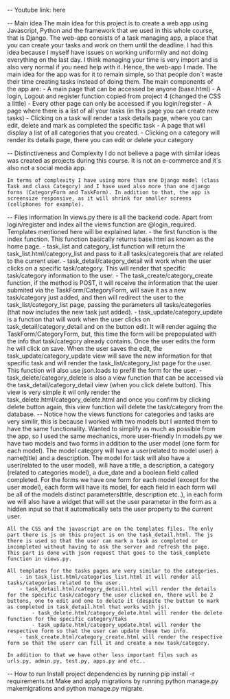 -- Youtube link:
    here

-- Main idea
    The main idea for this project is to create a web app using Javascript, Python and the framework that we used in this whole course, that is Django. The web-app consists of a task managing app, a place that you can create your tasks and work on them until the deadline. I had this idea because I myself have issues on working uniformlly and not doing everything on the last day. I think managing your time is very import and is also very normal if you need help with it. Hence, the web-app I made. The main idea for the app was for it to remain simple, so that people don´t waste their time creating tasks instead of doing them. The main components of the app are:
        - A main page that can be accessed be anyone (base.html)
        - A login, Logout and register function copied from project 4 (changed the CSS a little)
        - Every other page can only be accessed if you login/register
            - A page where there is a list of all your tasks (in this page you can create new tasks)
            - Clicking on a task will render a task details page, where you can edit, delete and mark as completed the specific task
            - A page that will display a list of all categories that you created.
            - Clicking on a category will render its details page, there you can edit or delete your category

-- Distinctiveness and Complexity
    I do not believe a page with similar ideas was created as projects during this course. It is not an e-commerce and it´s also not a social media app.
    
    In terms of complexity I have using more than one Django model (class Task and class Category) and I have used also more than one django forms (CategoryForm and TaskForm). In addition to that, the app is screensize responsive, as it will shrink for smaller screens (cellphones for example).

-- Files information
    In views.py there is all the backend code. Apart from login/register and index all the views function are @login_required. Templates mentioned here will be explained later.
        - the first function is the index function. This function basically returns base.html as known as the home page.
        - task_list and category_list function will return the task_list.html/category_list and pass to it all tasks/categoreis that are related to the current user. 
        - task_detail/category_detail will work when the user clicks on a specific task/category. This will render that specific task/category information to the user.
        - The task_create/category_create function, if the method is POST, it will receive the information that the user submited via the TaskForm/CategoryForm, will save it as a new task/category just added, and then will redirect the user to the task_list/category_list page, passing the parameters all tasks/categories (that now includes the new task just added).
        - task_update/category_update is a function that will work when the user clicks on task_detail/category_detail and on the button edit. It will render againg the TaskForm/CategoryForm, but, this time the form will be prepopulated with the info that task/category already contains. Once the user edits the form he will click on save. When the user saves the edit, the task_update/category_update view will save the new information for that specific task and will render the task_list/category_list page for the user. This function will also use json.loads to prefill the form for the user.
        - task_delete/category_delete is also a view function that can be accessed via the task_detail/category_detail view (when you click delete button). This view is very simple it wil only render the task_delete.html/category_delete.html and once you confirm by clicking delete button again, this view function will delete the task/category from the database.
        -- Notice how the views functions for categories and tasks are very similir, this is because I worked with two models but I wanted them to have the same functionality. Wanted to simplify as much as possible from the app, so I used the same mechanics, more user-friendly
    In models.py we have two models and two forms in addition to the user model (one form for each model). The model category will have a user(related to model user) a name(title) and a description. The model for task will also have a user(related to the user model), will have a title, a description, a category (related to categories model), a due_date and a boolean field called completed. For the forms we have one form for each model (except for the user model), each form will have its model, for each field in each form will be all of the models distinct parameters(title, description etc..), in each form we will also have a widget that will set the user parameter in the form as a hidden input so that it automatically sets the user property to the current user.

    All the CSS and the javascript are on the templates files. The only part there is js on this project is on the task_detail.html. The js there is used so that the user can mark a task as completed or incompleted without having to ask the server and refresh the page. This part is done with json request that goes to the task_complete function in views.py. 

    All templates for the tasks pages are very similar to the categories.
        - in task_list.html/categories_list.html it will render all tasks/categories related to the user.
        - task_detail.html/category_detaill.html will render the details for the specific task/category the user clicked on, there will be 2 buttons, one to edit and one to delete it (despite the button to mark as completed in task_detail.html that works with js).
            - task_delete.html/category_delete.html will render the delete function for the specific category/taks
            - task_update.html/category_update.html will render the respective form so that the user can update those two info.
        - task_create.html/category_create.html will render the respective form so that the userr can fill it and create a new task/category.

    In addition to that we have other less important files such as urls.py, admin.py, test.py, apps.py and etc.. 

-- How to run
    Install project dependencies by running pip install -r requirements.txt
    Make and apply migrations by running python manage.py makemigrations and python manage.py migrate.